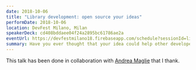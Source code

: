 ```yaml
---
date: 2018-10-06
title: "Library development: open source your ideas"
performDate: 2018-10-06
location: DevFest Milano, Milan
speakerDeck: cd408bddaee04f24a2895bc61786ae2a
eventUrl: https://devfestmilano18.firebaseapp.com/schedule?sessionId=library_development_open_source_your_ideas
summary: Have you ever thought that your idea could help other developers? Join the magic world of open source! In this talk we are going to share some tips and the secrets to become an open source master. Of course some practical examples based on our experience cannot miss.
---
```


This talk has been done in collaboration with [Andrea Maglie](http://www.linkedin.com/in/andreamaglie/) that I thank.